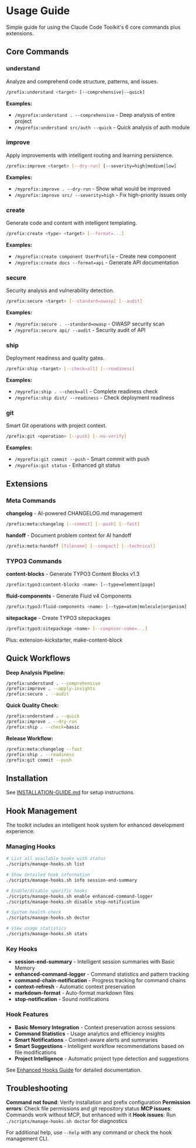 # Usage Guide

Simple guide for using the Claude Code Toolkit's 6 core commands plus extensions.

## Core Commands

### understand

Analyze and comprehend code structure, patterns, and issues.

```bash
/prefix:understand <target> [--comprehensive|--quick]
```

**Examples:**

- `/myprefix:understand . --comprehensive` - Deep analysis of entire project
- `/myprefix:understand src/auth --quick` - Quick analysis of auth module

### improve

Apply improvements with intelligent routing and learning persistence.

```bash
/prefix:improve <target> [--dry-run] [--severity=high|medium|low]
```

**Examples:**

- `/myprefix:improve . --dry-run` - Show what would be improved
- `/myprefix:improve src/ --severity=high` - Fix high-priority issues only

### create

Generate code and content with intelligent templating.

```bash
/prefix:create <type> <target> [--format=...]
```

**Examples:**

- `/myprefix:create component UserProfile` - Create new component
- `/myprefix:create docs --format=api` - Generate API documentation

### secure

Security analysis and vulnerability detection.

```bash
/prefix:secure <target> [--standard=owasp] [--audit]
```

**Examples:**

- `/myprefix:secure . --standard=owasp` - OWASP security scan
- `/myprefix:secure api/ --audit` - Security audit of API

### ship

Deployment readiness and quality gates.

```bash
/prefix:ship <target> [--check=all] [--readiness]
```

**Examples:**

- `/myprefix:ship . --check=all` - Complete readiness check
- `/myprefix:ship dist/ --readiness` - Check deployment readiness

### git

Smart Git operations with project context.

```bash
/prefix:git <operation> [--push] [--no-verify]
```

**Examples:**

- `/myprefix:git commit --push` - Smart commit with push
- `/myprefix:git status` - Enhanced git status

## Extensions

### Meta Commands

**changelog** - AI-powered CHANGELOG.md management

```bash
/prefix:meta:changelog [--commit] [--push] [--fast]
```

**handoff** - Document problem context for AI handoff

```bash
/prefix:meta:handoff [filename] [--compact] [--technical]
```

### TYPO3 Commands

**content-blocks** - Generate TYPO3 Content Blocks v1.3

```bash
/prefix:typo3:content-blocks <name> [--type=element|page]
```

**fluid-components** - Generate Fluid v4 Components

```bash
/prefix:typo3:fluid-components <name> [--type=atom|molecule|organism]
```

**sitepackage** - Create TYPO3 sitepackages

```bash
/prefix:typo3:sitepackage <name> [--composer-name=...]
```

Plus: extension-kickstarter, make-content-block

## Quick Workflows

**Deep Analysis Pipeline:**

```bash
/prefix:understand . --comprehensive
/prefix:improve . --apply-insights
/prefix:secure . --audit
```

**Quick Quality Check:**

```bash
/prefix:understand . --quick
/prefix:improve . --dry-run
/prefix:ship . --check=basic
```

**Release Workflow:**

```bash
/prefix:meta:changelog --fast
/prefix:ship . --readiness
/prefix:git commit --push
```

## Installation

See [INSTALLATION-GUIDE.md](INSTALLATION-GUIDE.md) for setup instructions.

## Hook Management

The toolkit includes an intelligent hook system for enhanced development experience:

### Managing Hooks

```bash
# List all available hooks with status
./scripts/manage-hooks.sh list

# Show detailed hook information
./scripts/manage-hooks.sh info session-end-summary

# Enable/disable specific hooks
./scripts/manage-hooks.sh enable enhanced-command-logger
./scripts/manage-hooks.sh disable stop-notification

# System health check
./scripts/manage-hooks.sh doctor

# View usage statistics
./scripts/manage-hooks.sh stats
```

### Key Hooks

- **session-end-summary** - Intelligent session summaries with Basic Memory
- **enhanced-command-logger** - Command statistics and pattern tracking
- **command-chain-notification** - Progress tracking for command chains
- **context-refresh** - Automatic context preservation
- **markdown-format** - Auto-format markdown files
- **stop-notification** - Sound notifications

### Hook Features

- **Basic Memory Integration** - Context preservation across sessions
- **Command Statistics** - Usage analytics and efficiency insights
- **Smart Notifications** - Context-aware alerts and summaries
- **Smart Suggestions** - Intelligent workflow recommendations based on file modifications
- **Project Intelligence** - Automatic project type detection and suggestions

See [Enhanced Hooks Guide](guides/ENHANCED-HOOKS.md) for detailed documentation.

## Troubleshooting

**Command not found**: Verify installation and prefix configuration
**Permission errors**: Check file permissions and git repository status
**MCP issues**: Commands work without MCP, but enhanced with it
**Hook issues**: Run `./scripts/manage-hooks.sh doctor` for diagnostics

For additional help, use `--help` with any command or check the hook management CLI.
